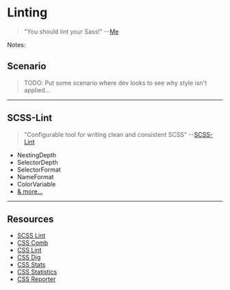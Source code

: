 # Linting
<!-- .slide: data-state="backEndBrian juniorJacob midLevelMelissa" -->

> "You should lint your Sass!" --[Me](http://twitter.com/elijahmanor)

Notes:

## Scenario
<!-- .slide: data-state="backEndBrian juniorJacob midLevelMelissa" -->

> TODO: Put some scenario where dev looks to see why style isn't applied...

------

## SCSS-Lint

> "Configurable tool for writing clean and consistent SCSS" --[SCSS-Lint](https://github.com/brigade/scss-lint)

* NestingDepth
* SelectorDepth
* SelectorFormat
* NameFormat
* ColorVariable
* [& more...](https://github.com/brigade/scss-lint/blob/master/lib/scss_lint/linter/README.md)

------

## Resources
<!-- .slide: data-state="backEndBrian juniorJacob midLevelMelissa" -->

* [SCSS Lint](https://github.com/brigade/scss-lint)
* [CSS Comb](css-comb)
* [CSS Lint](http://csslint.net/)
* [CSS Dig]()
* [CSS Stats](http://cssstats.com/)
* [CSS Statistics](https://github.com/cssstats/css-statistics)
* [CSS Reporter](https://github.com/springload/css-reporter)
